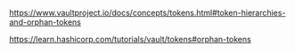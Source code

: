 https://www.vaultproject.io/docs/concepts/tokens.html#token-hierarchies-and-orphan-tokens

https://learn.hashicorp.com/tutorials/vault/tokens#orphan-tokens
